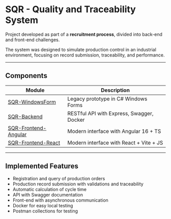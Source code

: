 # SQR - Quality and Traceability System

Project developed as part of a **recruitment process**, divided into back-end and front-end challenges.

The system was designed to simulate production control in an industrial environment, focusing on record submission, traceability, and performance.

---

## Components

| Module | Description |
|--------|-------------|
| [SQR-WindowsForm](https://github.com/thiagopolycarpo/SQR-WindowsForm) | Legacy prototype in C# Windows Forms |
| [SQR-Backend](https://github.com/thiagopolycarpo/SQR-Backend) | RESTful API with Express, Swagger, Docker |
| [SQR-Frontend-Angular](https://github.com/thiagopolycarpo/SQR-Frontend-Angular) | Modern interface with Angular 16 + TS |
| [SQR-Frontend-React](https://github.com/thiagopolycarpo/SQR-Frontend-React) | Modern interface with React + Vite + JS |

---

## Implemented Features

- Registration and query of production orders
- Production record submission with validations and traceability
- Automatic calculation of cycle time
- API with Swagger documentation
- Front-end with asynchronous communication
- Docker for easy local testing
- Postman collections for testing


